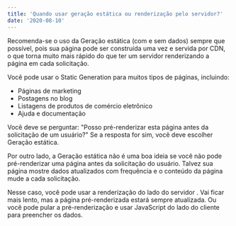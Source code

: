 ```yaml
---
title: 'Quando usar geração estática ou renderização pelo servidor?'
date: '2020-08-10'
---
```


Recomenda-se o uso da Geração estática (com e sem dados) sempre que possível, pois sua página pode ser construída uma vez e servida por CDN, o que torna muito mais rápido do que ter um servidor renderizando a página em cada solicitação.

Você pode usar o Static Generation para muitos tipos de páginas, incluindo:

- Páginas de marketing
- Postagens no blog
- Listagens de produtos de comércio eletrônico
- Ajuda e documentação

Você deve se perguntar: "Posso pré-renderizar esta página antes da solicitação de um usuário?" Se a resposta for sim, você deve escolher Geração estática.

Por outro lado, a Geração estática não é uma boa ideia se você não pode pré-renderizar uma página antes da solicitação do usuário. Talvez sua página mostre dados atualizados com frequência e o conteúdo da página mude a cada solicitação.

Nesse caso, você pode usar a renderização do lado do servidor . Vai ficar mais lento, mas a página pré-renderizada estará sempre atualizada. Ou você pode pular a pré-renderização e usar JavaScript do lado do cliente para preencher os dados.